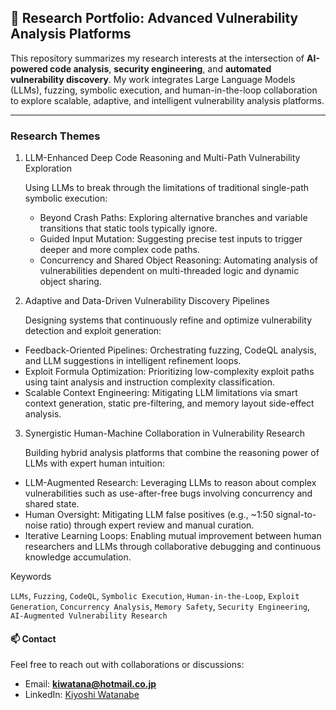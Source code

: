 ## 🔬 Research Portfolio: Advanced Vulnerability Analysis Platforms

This repository summarizes my research interests at the intersection of **AI-powered code analysis**, **security engineering**, and **automated vulnerability discovery**. My work integrates Large Language Models (LLMs), fuzzing, symbolic execution, and human-in-the-loop collaboration to explore scalable, adaptive, and intelligent vulnerability analysis platforms.

---

### Research Themes

1. LLM-Enhanced Deep Code Reasoning and Multi-Path Vulnerability Exploration <p>
   Using LLMs to break through the limitations of traditional single-path symbolic execution:

     - Beyond Crash Paths: Exploring alternative branches and variable transitions that static tools typically ignore.
     - Guided Input Mutation: Suggesting precise test inputs to trigger deeper and more complex code paths.
     - Concurrency and Shared Object Reasoning: Automating analysis of vulnerabilities dependent on multi-threaded logic and dynamic object sharing.

2. Adaptive and Data-Driven Vulnerability Discovery Pipelines

   Designing systems that continuously refine and optimize vulnerability detection and exploit generation:

  - Feedback-Oriented Pipelines: Orchestrating fuzzing, CodeQL analysis, and LLM suggestions in intelligent refinement loops.
  - Exploit Formula Optimization: Prioritizing low-complexity exploit paths using taint analysis and instruction complexity classification.
  - Scalable Context Engineering: Mitigating LLM limitations via smart context generation, static pre-filtering, and memory layout side-effect analysis.

3. Synergistic Human-Machine Collaboration in Vulnerability Research

   Building hybrid analysis platforms that combine the reasoning power of LLMs with expert human intuition:

  - LLM-Augmented Research: Leveraging LLMs to reason about complex vulnerabilities such as use-after-free bugs involving concurrency and shared state.
  - Human Oversight: Mitigating LLM false positives (e.g., ~1:50 signal-to-noise ratio) through expert review and manual curation.
  - Iterative Learning Loops: Enabling mutual improvement between human researchers and LLMs through collaborative debugging and continuous knowledge accumulation.


Keywords

`LLMs`, `Fuzzing`, `CodeQL`, `Symbolic Execution`, `Human-in-the-Loop`, `Exploit Generation`, `Concurrency Analysis`, `Memory Safety`, `Security Engineering`, `AI-Augmented Vulnerability Research`


#### 📫 Contact

Feel free to reach out with collaborations or discussions:

- Email: **kiwatana@hotmail.co.jp**
- LinkedIn: [Kiyoshi Watanabe](https://www.linkedin.com/in/kiyoshi-watanabe-06395213/)

